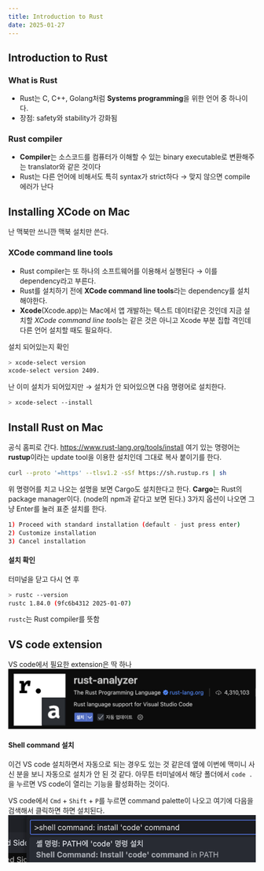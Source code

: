 ```yaml
---
title: Introduction to Rust
date: 2025-01-27
---
```

## Introduction to Rust
### What is Rust
- Rust는 C, C++, Golang처럼 **Systems programming**을 위한 언어 중 하나이다.
- 장점: safety와 stability가 강화됨

### Rust compiler
- **Compiler**는 소스코드를 컴퓨터가 이해할 수 있는 binary executable로 변환해주는 translator와 같은 것이다
- Rust는 다른 언어에 비해서도 특히 syntax가 strict하다 → 맞지 않으면 compile 에러가 난다

## Installing XCode on Mac
난 맥북만 쓰니깐 맥북 설치만 쓴다.
### XCode command line tools
- Rust compiler는 또 하나의 소프트웨어를 이용해서 실행된다 → 이를 dependency라고 부른다.
- Rust를 설치하기 전에 **XCode command line tools**라는 dependency를 설치해야한다.
- **Xcode**(Xcode.app)는 Mac에서 앱 개발하는 텍스트 데이터같은 것인데 지금 설치할 *XCode command line tools*는 같은 것은 아니고 Xcode 부분 집합 격인데 다른 언어 설치할 때도 필요하다.

설치 되어있는지 확인

```sh
> xcode-select version
xcode-select version 2409.
```

난 이미 설치가 되어있지만 → 설치가 안 되어있으면 다음 명령어로 설치한다.

```sh
> xcode-select --install
```

## Install Rust on Mac
공식 홈피로 간다.
https://www.rust-lang.org/tools/install
여기 있는 명령어는 **rustup**이라는 update tool을 이용한 설치인데 그대로 복사 붙이기를 한다.

```sh
curl --proto '=https' --tlsv1.2 -sSf https://sh.rustup.rs | sh
```

위 명령어를 치고 나오는 설명을 보면 Cargo도 설치한다고 한다.
**Cargo**는 Rust의 package manager이다. (node의 npm과 같다고 보면 된다.)
3가지 옵션이 나오면 그냥 Enter를 눌러 표준 설치를 한다.

```sh
1) Proceed with standard installation (default - just press enter)
2) Customize installation
3) Cancel installation
```

#### 설치 확인
터미널을 닫고 다시 연 후

```sh
> rustc --version
rustc 1.84.0 (9fc6b4312 2025-01-07)
```

`rustc`는 Rust compiler를 뜻함

## VS code extension
VS code에서 필요한 extension은 딱 하나
![500](./_images/Pasted%20image%2020250128131806.png)

#### **Shell command** 설치
이건 VS code 설치하면서 자동으로 되는 경우도 있는 것 같은데
옆에 이번에 맥미니 사신 분을 보니 자동으로 설치가 안 된 것 같다.
아무튼 터미널에서 해당 폴더에서 `code .`을 누르면 VS code이 열리는 기능을 활성화하는 것이다.

VS code에서 `Cmd` + `Shift` + `P`를 누르면 command palette이 나오고
여기에 다음을 검색해서 클릭하면 하면 설치된다.
![600](./_images/Pasted%20image%2020250128153944.png)